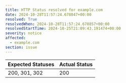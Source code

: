 ```yaml
---
title: HTTP Status resolved for example.com
date: 2024-10-28T11:57:24.678847+00:00
resolved: True
resolvedWhen: 2024-10-28T11:57:24.678857+00:00
resolvedStartTime: 2024-10-25T21:09:43.191474+00:00
severity: notice
affected:
  - example.com
section: issue
---
```


| Expected Statuses | Actual Status  |
|-------------------|----------------|
| 200, 301, 302 | 200 |
